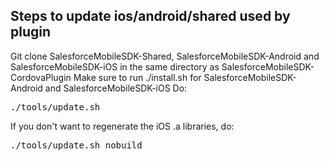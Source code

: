 Steps to update ios/android/shared used by plugin
-------------------------------------------------
Git clone SalesforceMobileSDK-Shared, SalesforceMobileSDK-Android and SalesforceMobileSDK-iOS in the same directory as SalesforceMobileSDK-CordovaPlugin
Make sure to run ./install.sh for SalesforceMobileSDK-Android and SalesforceMobileSDK-iOS
Do:

<pre>
./tools/update.sh
</pre>

If you don't want to regenerate the iOS .a libraries, do:

<pre>
./tools/update.sh nobuild
</pre>
